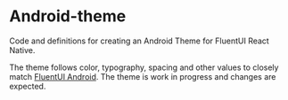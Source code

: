 # Android-theme

Code and definitions for creating an Android Theme for FluentUI React Native.

The theme follows color, typography, spacing and other values to closely match [FluentUI Android](https://github.com/microsoft/fluentui-android/values). The theme is work in progress and changes are expected.
